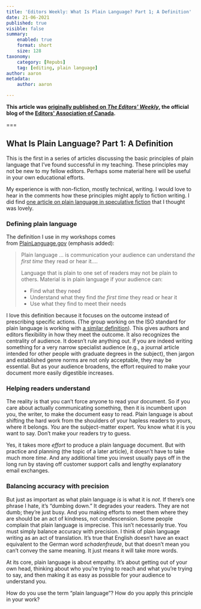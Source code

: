 ```yaml
---
title: 'Editors Weekly: What Is Plain Language? Part 1; A Definition'
date: 21-06-2021
published: true
visible: false
summary:
    enabled: true
    format: short
    size: 128
taxonomy:
    category: [Repubs]
    tag: [editing, plain language]
author: aaron
metadata:
    author: aaron

---
```


**This article was [originally published on *The Editors' Weekly*](http://blog.editors.ca/?p=9484), the official blog of the [Editors' Association of Canada](http://editors.ca).**

===

## What Is Plain Language? Part 1: A Definition

This is the first in a series of articles discussing the basic principles of
plain language that I’ve found successful in my teaching. These principles may
not be new to my fellow editors. Perhaps some material here will be useful in
your own educational efforts.

My experience is with non-fiction, mostly technical, writing. I would love to
hear in the comments how these principles might apply to fiction writing. I did
find [one article on plain language in speculative
fiction](https://litreactor.com/columns/using-plain-language-in-speculative-fiction) that
I thought was lovely.

### Defining plain language

The definition I use in my workshops comes
from [PlainLanguage.gov](https://www.plainlanguage.gov/about/definitions/) (emphasis
added):

> Plain language … is communication your audience can understand *the first time* they read or hear it.…
>
> Language that is plain to one set of readers may not be plain to others. Material is in plain language if your audience can:
>
> - Find what they need
> - Understand what they find *the first time* they read or hear it
> - Use what they find to meet their needs

I love this definition because it focuses on the outcome instead of prescribing
specific actions. (The group working on the ISO standard for plain language is
working with [a similar
definition](https://www.iplfederation.org/plain-language/)). This gives authors
and editors flexibility in how they meet the outcome. It also recognizes the
centrality of audience. It doesn’t rule anything out. If you are indeed writing
something for a very narrow specialist audience (e.g., a journal article
intended for other people with graduate degrees in the subject), then jargon and
established genre norms are not only acceptable, they may be essential. But as
your audience broadens, the effort required to make your document more easily
digestible increases.

### Helping readers understand

The reality is that you can’t force anyone to read your document. So if you care
about actually communicating something, then it is incumbent upon you, the
writer, to make the document easy to read. Plain language is about shifting the
hard work from the shoulders of your hapless readers to yours, where it
belongs. *You* are the subject-matter expert. *You* know what it is you want to
say. Don’t make your readers try to guess.

Yes, it takes more *effort* to produce a plain language document. But with
practice and planning (the topic of a later article), it doesn’t have to take
much more *time*. And any additional time you invest usually pays off in the
long run by staving off customer support calls and lengthy explanatory email
exchanges.

### Balancing accuracy with precision

But just as important as what plain language *is* is what it is *not*. If
there’s one phrase I hate, it’s “dumbing down.” It degrades your readers. They
are not dumb; they’re just busy. And you making efforts to meet them where they
are should be an act of kindness, not condescension. Some people complain that
plain language is imprecise. This isn’t necessarily true. You must simply
balance accuracy with precision. I think of plain language writing as an act of
translation. It’s true that English doesn’t have an exact equivalent to the
German word *schadenfreude*, but that doesn’t mean you can’t convey the same
meaning. It just means it will take more words.

At its core, plain language is about empathy. It’s about getting out of your own
head, thinking about who you’re trying to reach and what you’re trying to say,
and then making it as easy as possible for your audience to understand you.

How do you use the term “plain language”? How do you apply this principle in
your work?
